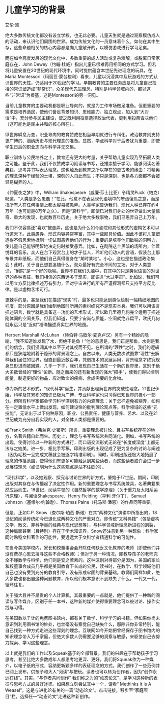 # 儿童学习的背景

艾伦·凯

绝大多数传统文化都没有设立学校，也无此必要。儿童天生就是通过观察模仿成人的活动，来认识他们周围的世界。成为传统文化的一员意味着什么，如何在其中生存，这些命题相关的核心内容都是向儿童敞开的，以模仿游戏进行学习足矣。

而在如今高度发展的现代文化中，多数重要的成人活动或复杂难解，或脱离日常家庭存在，John Dewey（约翰·杜威）指出儿童已很难再用相同的方式学习。但若将儿童安置在20世纪的现代环境中，同时提供蕴含本世纪先进理念的玩具，在Maria Montessori（玛丽亚·蒙台梭利）看来，儿童以沉浸其中及玩游戏的方式认识世界的天性，仍适用于20世纪的学习。早期教育的主要任务应是将儿童自己捡拾的常识塑造成“非常识”，众多现代先进理念，特别是科学领域内的，都以这些“非常识”为根基，这是Montessori的另一洞见。

当前儿童教育的主要动机都是职业导向的，就是为工作市场做足准备。但更重要的需求是培养选民，使他们备足背景知识、思维能力、独立观点，加入到“大对话”中，充分参与民主建设，使之既利用投票选择政治代表，更利用投票否决他们（这可能也是民主共和的核心所在）。

纵世界瞬息万变，职业导向的教育赞成在相当早期就进行专科化。政治教育则支持更广博的、涵纳历史与现代理念的准备。显然，学点科学对于后者犹为重要，即使学生日后的职业志向与科学并无交集。

职业训练与公民培养之上，教育还有更大的考量，关乎帮助儿童实现乃至拓展人类之可能。鉴于此，我们不仅赞成学习阅读与书写，还推崇擅于学习，能够阅读名著典籍，思考并书写表达理念。这也触及到教育之所以存在的更古老的缘由：将精奥的理念深种于经验的土壤，深刻的人自此而生；不只是深刻，也是各方面都不会被轻易糊弄的人。

《仲夏夜之梦》中，William Shakespeare（威廉·莎士比亚）令精灵Puck（帕克）叹道，“人类是多么愚蠢！”在此，他意不在表达现代语境中的笨蛋傻瓜之意，而是指所有人在任何事情上都太容易被愚弄。人类学家告诉我们，现代人种已存在约4万年（也可能是8万年之久）。但是“真科学”，即使已对我们身处的世界做出大量惊奇、重大的发现，也就数百年历史。关于绝大多数事物，我们已愚弄自己上万年。

我们不仅容易还“喜欢”被愚弄，这也是为什么如今剧院和其他形式的虚构艺术可以行道天下。此类愚弄，形式内容异常丰富，其中一些颇具价值。因此不该将儿童塑造得不假思索地抵制一切试图愚弄他们的行为；重要的是培养他们敏锐的洞察力，使儿童自己能够明智地决定何时接受愚弄。比如，在剧院这个黑暗的场所内，伴着悦耳的音乐，众人在台下观赏台上的才子佳人，聆听他们动人的言语，假装台上那布景并非纸板，而他们自己真得置身在“某时某地”。小心，这也是在描述政治集会！此时，关于自己想要追随什么，观众最好有完全不同的立场。对于人类意识，“剧院”是一个好的隐喻。世界不在我们头脑中，在其中的只是类似语言的对世界的各种表征。我们相信的东西远多于现实，即语言“大过宇宙”。比如说，我们可以用立方反比律描述万有引力，但对宇宙进行的所有严谨探测都只支持平方反比律。是以虚构艺术可行。

更棘手的是，甚至我们在描述“现实”时，最多也只能达到类似绘制一幅精细地图的程度，部分原因是我们绘制地图时所用的素材终究不是现实本身。我们可以用语言描述语言，数学就是具备这一功能的艺术形式，所以欧几里德几何完全适用于描述刚体间的空间关系。但我们知道，只要宇宙尚存质能，空间就绝非扁平，欧氏几何就永远只是“近似”准确描述真实世界的地图。

Herbert Marshall McLuhan （赫伯特·马歇尔·麦克卢汉）另有一个精妙的隐喻，“我不知道谁发现了水，但绝不是鱼！”他的意思是，我们正是那鱼，水则是我们的信念，我们浸润其中以至于对其视而不见。在所谓的“理性”之时，我们的逻辑都只是狭隘地附着于隐形的背景理念上。自古以来，人类无数次试图靠“理性”去解释我们居住的世界，但直到最近数百年，凭借技术的发展运用，背景理念才终究现身显形进而被回避。几乎一下子，我们发现自己生活在一个新的世界里，区别于绝大多数曾经的“理性”论断。随之而来的还有新发现的强大“把手”，使我们得以控制能量，制造更好的物品，应对致命的疾病，合成需要的化合物。

作为新的艺术形式，“现代科学”诞生，并贡献出理解世界的突破性理念。21世纪伊始，科学及其累积的知识已极为广博，专业科学家也只习得已知世界的极小一部分。但所有科学家都会学习科学深刻有力的内涵理念：关于怎样避免被糊弄，如何在一定置信水平上做出发现，如何建设性的批判理论观点等。科学领域的这些“元技能”，无论出于以下何种原因，职业、公民责任、健康与营养、艺术、以及在21世纪成为充分自我实现的人，对全体人类都是重要的。

如Frank Smith（弗兰克·史密斯）所言，重要理念被讨论、且书写系统存在的地方，名著典籍自此而生。历史上，理念与书写系统常共同演化。例如，书写系统的出现，使得讨论以一种新的方式进行，而口语交流形式无论在“长度或深度”上都无法与之媲美。进一步，相比手写稿，印刷出版的出现促成了更为复杂的讨论与阐述（因为毛校一旦完成文稿就会被逐字精准印刷）。同时，印刷出版还极大地拓展了理念的传播范围，使得他们有更多可能触达到某些读者，而这些读者或许会进一步发展该理念（或证明为什么这些观点是站不住脚的）。

“现代科学”，以及她观察、探究与讨论世界的新方式，肇始于17世纪。期间，印刷出版对其存在与传播起了决定性作用。新的重要理念与书写系统兼具，名著典籍果然应运而生。18世纪，阅读牛顿的《自然哲学的数学原理》（关于重力及太阳系运行原理），与阅读Shakespeare、Henry Fielding（亨利·菲尔丁）、Samuel Johnson（塞缪尔·约翰逊）、Thomas Paine（托马斯·潘恩）的作品同等重要。

但是，正如C.P. Snow（查尔斯·珀西·斯诺）在其“两种文化”演讲中所指出的，18世纪的阅读传统如今已退化成两种文化的严重对立，即传统“文科典籍”（包括虚构文学、散文、非科学类的经典与现代思想等），与科学领域新理念新进程的割裂，这种局面甚至（且特别）存在于学术知识界。Snow还注意到另一种现象：科学家同时熟稔文科著作的可能性，要远远大于文科学者精通科学的可能性。

在当今美国学校内，家长和校董事会会开除任何缺乏文化教养的老师（即使他们并没有费尽心思去搜寻这些不合格教师）；但对于另一种情况，即教导孩子的老师完全不懂数学与科学，他们则是安之若素的。这种区别对待部分是因为，美国的家长和校董事会成员几乎都是美国教育下长成的公民，读书时，在数学、科学领域他们自己也没有受到充分的教育引导，没有形成牢固的背景基础。教师们同样如此，绝大多数也都出自这种问题教育，所以他们根本意识不到缺失了什么。一代又一代，循环往复。

关于强大且并不昂贵的个人计算机，其最重要的一点就是，他们提供了一种新的阅读与写作媒介，区别于任一本书，这种新的媒介使得重要理念可以被讨论、操作实践与习得。

在美国数以千计的免费图书馆内，都有关于数学、科学学习的书籍。但如果你尚未意识到利用图书馆的妙处，也丝毫没有察觉自己缺失什么，那除非你非常特别，能自己找到一种方式走进这些深刻的理念。互联网如今开始把曾经保存于图书馆内的知识理念带入万千家庭，但绝大多数人仍需要足够的洞察与敏感，来驱使自己去努力探索、学习这些理念。

以上就是我们的工作以及Squeak基于的全部背景。我们的兴趣在于帮助孩子学习思考，甚至比绝大多数成年人都思考地更深、更好。我们将Squeak作为一种媒介，以电子纸的形式，容纳更新颖多样的表征理念的方式。我们创作了一些范例并已网上发布，供孩子和大人“阅读”与把玩。读者也可以转为创作者，因为“创作永远在线”。其实，“与作者共同创作” 我们称之为的“动态论文”，是学习这种新的表征与思考方式的最好途径。如果想立刻尝试其中一个，请看“ Methinks It Is A Weasel”，这是与进化论有关的一篇“动态论文”。点击链接，移步至“家庭项目”栏，选择任一“动态论文”走进这种新创作。
